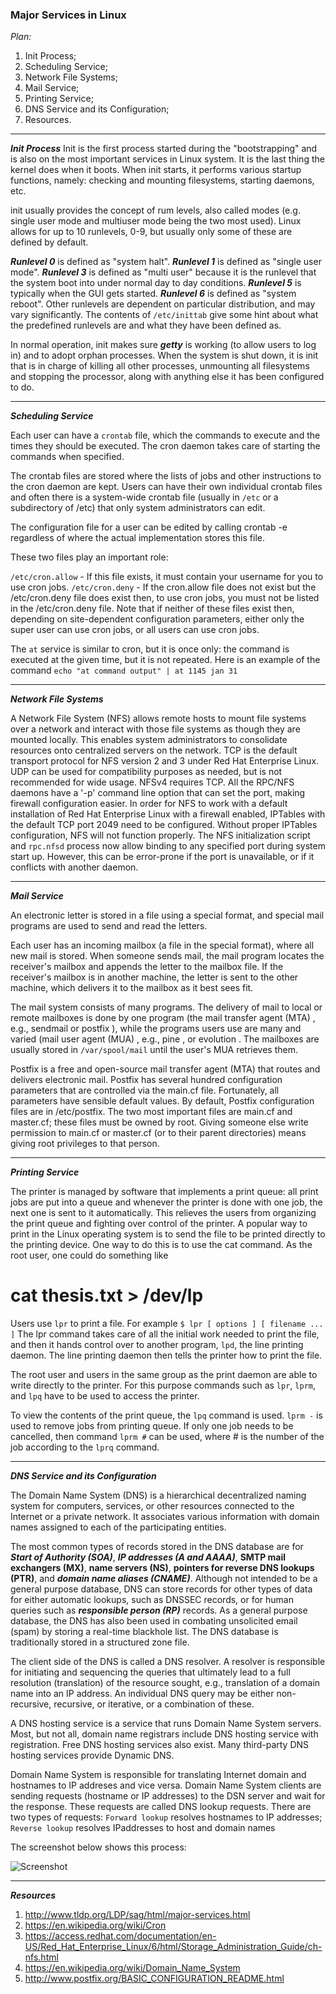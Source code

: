 

### **Major Services in Linux** ###

*Plan:*

1. Init Process;
2. Scheduling Service;
3. Network File Systems;
4. Mail Service;
5. Printing Service;
6. DNS Service and its Configuration;
7. Resources.

-------
***Init Process***
Init is the first process started during the "bootstrapping" and is also on the most important services in Linux system. It is the last thing the kernel does when it boots. When init starts, it performs various startup functions, namely: checking and mounting filesystems, starting daemons, etc.

init usually provides the concept of rum levels, also called modes (e.g. single user mode and multiuser mode being the two most used). Linux allows for up to 10 runlevels, 0-9, but usually only some of these are defined by default. 

***Runlevel 0*** is defined as "system halt".
***Runlevel 1*** is defined as "single user mode". 
***Runlevel 3*** is defined as "multi user" because it is the runlevel that the system boot into under normal day to day conditions. 
***Runlevel 5*** is typically when the GUI gets started.
***Runlevel 6*** is defined as "system reboot". 
Other runlevels are dependent on particular distribution, and may vary significantly. The contents of ```/etc/inittab``` give some hint about what the predefined runlevels are and what they have been defined as.

In normal operation, init makes sure ***getty*** is working (to allow users to log in) and to adopt orphan processes.
When the system is shut down, it is init that is in charge of killing all other processes, unmounting all filesystems and stopping the processor, along with anything else it has been configured to do.
      
____________________________________________

***Scheduling Service***

 Each user can have a ```crontab``` file, which the commands to execute and the times they should be executed. The cron daemon takes care of starting the commands when specified.

The crontab files are stored where the lists of jobs and other instructions to the cron daemon are kept. Users can have their own individual crontab files and often there is a system-wide crontab file (usually in ```/etc``` or a subdirectory of /etc) that only system administrators can edit.

The configuration file for a user can be edited by calling crontab -e regardless of where the actual implementation stores this file.

These two files play an important role:

```/etc/cron.allow``` - If this file exists, it must contain your username for you to use cron jobs.
```/etc/cron.deny``` - If the cron.allow file does not exist but the /etc/cron.deny file does exist then, to use cron jobs, you must not be listed in the /etc/cron.deny file.
Note that if neither of these files exist then, depending on site-dependent configuration parameters, either only the super user can use cron jobs, or all users can use cron jobs.


The ```at``` service is similar to cron, but it is once only: the command is executed at the given time, but it is not repeated. Here is an example of the command ```echo "at command output" | at 1145 jan 31```
____________________________________________

***Network File Systems***

A Network File System (NFS) allows remote hosts to mount file systems over a network and interact with those file systems as though they are mounted locally. This enables system administrators to consolidate resources onto centralized servers on the network.
TCP is the default transport protocol for NFS version 2 and 3 under Red Hat Enterprise Linux. UDP can be used for compatibility purposes as needed, but is not recommended for wide usage. NFSv4 requires TCP.
All the RPC/NFS daemons have a '-p' command line option that can set the port, making firewall configuration easier.
In order for NFS to work with a default installation of Red Hat Enterprise Linux with a firewall enabled, IPTables with the default TCP port 2049 need to be configured. Without proper IPTables configuration, NFS will not function properly.
The NFS initialization script and ```rpc.nfsd``` process now allow binding to any specified port during system start up. However, this can be error-prone if the port is unavailable, or if it conflicts with another daemon.
____________________________________________

***Mail Service***

An electronic letter is stored in a file using a special format, and special mail programs are used to send and read the letters.

Each user has an incoming mailbox (a file in the special format), where all new mail is stored. When someone sends mail, the mail program locates the receiver's mailbox and appends the letter to the mailbox file. If the receiver's mailbox is in another machine, the letter is sent to the other machine, which delivers it to the mailbox as it best sees fit.

The mail system consists of many programs. The delivery of mail to local or remote mailboxes is done by one program (the mail transfer agent (MTA) , e.g., sendmail or postfix ), while the programs users use are many and varied (mail user agent (MUA) , e.g., pine , or evolution .	The mailboxes are usually stored in ```/var/spool/mail``` until the user's MUA retrieves them.

Postfix is a free and open-source mail transfer agent (MTA) that routes and delivers electronic mail.
Postfix has several hundred configuration parameters that are controlled via the main.cf file. Fortunately, all parameters have sensible default values. By default, Postfix configuration files are in /etc/postfix. The two most important files are main.cf and master.cf; these files must be owned by root. Giving someone else write permission to main.cf or master.cf (or to their parent directories) means giving root privileges to that person.

____________________________________________

***Printing Service***

The printer is managed by software that implements a print queue: all print jobs are put into a queue and whenever the printer is done with one job, the next one is sent to it automatically. This relieves the users from organizing the print queue and fighting over control of the printer. 
A popular way to print in the Linux operating system is to send the file to be printed directly to the printing device. One way to do this is to use the cat command. As the root user, one could do something like

 # cat thesis.txt > /dev/lp
 
Users use ``lpr`` to print a file. For example ```$ lpr [ options ] [ filename ... ]``` The lpr command takes care of all the initial work needed to print the file, and then it hands control over to another program, ``lpd``, the line printing daemon. The line printing daemon then tells the printer how to print the file.

The root user and users in the same group as the print daemon are able to write directly to the printer. For this purpose commands such as ```lpr```, ``lprm``, and ``lpq`` have to be used to access the printer.


To view the contents of the print queue, the ```lpq``` command is used. 
```lprm -``` is used to remove jobs from printing queue. If only one job needs to be cancelled, then command ```lprm #``` can be used, where # is the number of the job according to the ```lprq``` command.

____________________________________________

***DNS Service and its Configuration***


The Domain Name System (DNS) is a hierarchical decentralized naming system for computers, services, or other resources connected to the Internet or a private network. It associates various information with domain names assigned to each of the participating entities. 


The most common types of records stored in the DNS database are for ***Start of Authority (SOA)***, ***IP addresses (A and AAAA)***, **SMTP mail exchangers (MX)**, **name servers (NS)**, **pointers for reverse DNS lookups (PTR)**, and ***domain name aliases (CNAME)***. Although not intended to be a general purpose database, DNS can store records for other types of data for either automatic lookups, such as DNSSEC records, or for human queries such as ***responsible person (RP)*** records. 
As a general purpose database, the DNS has also been used in combating unsolicited email (spam) by storing a real-time blackhole list. The DNS database is traditionally stored in a structured zone file.


The client side of the DNS is called a DNS resolver. A resolver is responsible for initiating and sequencing the queries that ultimately lead to a full resolution (translation) of the resource sought, e.g., translation of a domain name into an IP address. An individual DNS query may be either non-recursive, recursive, or iterative, or a combination of these.


A DNS hosting service is a service that runs Domain Name System servers. Most, but not all, domain name registrars include DNS hosting service with registration. Free DNS hosting services also exist. Many third-party DNS hosting services provide Dynamic DNS.

Domain Name System is responsible for translating Internet domain and hostnames to IP addreses and vice versa. Domain Name System clients are sending requests (hostname or IP addresses) to the DSN server and wait for the response. These requests are called DNS lookup requests. There are two types of requests:
```Forward lookup``` resolves hostnames to IP addresses;
```Reverse lookup``` resolves IPaddresses to host and domain names

The screenshot below shows this process: 

![Screenshot](https://github.com/irynadiudiuk/Linux_Fundamentals/blob/master/Linux_Major_Services/Screen%20Shot%202017-11-04%20at%2016.26.42.png)
____________________________________________
 
 ***Resources***
 
1. http://www.tldp.org/LDP/sag/html/major-services.html
2. https://en.wikipedia.org/wiki/Cron
3. https://access.redhat.com/documentation/en-US/Red_Hat_Enterprise_Linux/6/html/Storage_Administration_Guide/ch-nfs.html
4. https://en.wikipedia.org/wiki/Domain_Name_System
5. http://www.postfix.org/BASIC_CONFIGURATION_README.html

